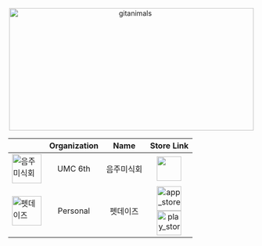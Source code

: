 <div align="center">
  <a href="https://www.gitanimals.org/">
    <img
      src="https://render.gitanimals.org/guilds/670313905921518275/draw"
      width="500"
      height="250"
      alt="gitanimals"
    />
  </a>
  
|                                                              | Organization | Name  | Store Link                                                   |
|--------------------------------------------------------------|:------------:|:-----:|:------------------------------------------------------------:|
| <img alt="음주미식회" width="60" src="https://github.com/user-attachments/assets/8df15ec5-b5cf-4488-a142-3719add6b121"> | UMC 6th      | 음주미식회 | <a target="_blank" href="https://apps.apple.com/kr/app/%EC%9D%8C%EC%A3%BC%EB%AF%B8%EC%8B%9D%ED%9A%8C/id6737059933"> <img height="50" src="https://raw.githubusercontent.com/zzikbu/PetDays/main/readme_assets/app_store.png"> </a> |
| <img alt="펫데이즈" width="60" src="https://github.com/user-attachments/assets/17fc9f2c-4d0a-4353-9a78-fdc815f2f80b"> | Personal     | 펫데이즈  | <a href="https://apps.apple.com/kr/app/%ED%8E%AB%EB%8D%B0%EC%9D%B4%EC%A6%88/id6738037038" style="display: block;"> <img alt="app_store" height="50" src="https://raw.githubusercontent.com/zzikbu/PetDays/main/readme_assets/app_store.png"> </a> <a href="https://play.google.com/store/apps/details?id=com.devmoichi.petdays" style="display: block;"> <img alt="play_store" height="50" src="https://raw.githubusercontent.com/zzikbu/PetDays/main/readme_assets/play_store.png"> </a> |
